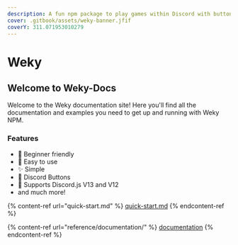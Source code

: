 ```yaml
---
description: A fun npm package to play games within Discord with buttons!
cover: .gitbook/assets/weky-banner.jfif
coverY: 311.071953010279
---
```


# Weky

## Welcome to Weky-Docs

Welcome to the Weky documentation site! Here you'll find all the documentation and examples you need to get up and running with Weky NPM.

### Features

* 🧑 Beginner friendly
* 🎉 Easy to use
* ✨ Simple
* 🔘 Discord Buttons
* 🤖 Supports Discord.js V13 and V12
* and much more!

{% content-ref url="quick-start.md" %}
[quick-start.md](quick-start.md)
{% endcontent-ref %}

{% content-ref url="reference/documentation/" %}
[documentation](reference/documentation/)
{% endcontent-ref %}
